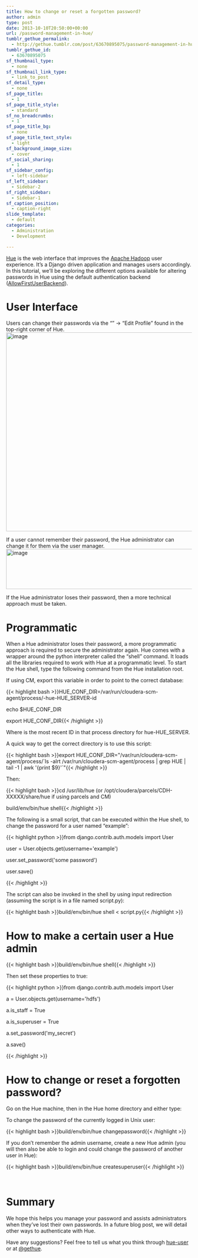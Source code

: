 ```yaml
---
title: How to change or reset a forgotten password?
author: admin
type: post
date: 2013-10-10T20:50:00+00:00
url: /password-management-in-hue/
tumblr_gethue_permalink:
  - http://gethue.tumblr.com/post/63670895075/password-management-in-hue
tumblr_gethue_id:
  - 63670895075
sf_thumbnail_type:
  - none
sf_thumbnail_link_type:
  - link_to_post
sf_detail_type:
  - none
sf_page_title:
  - 1
sf_page_title_style:
  - standard
sf_no_breadcrumbs:
  - 1
sf_page_title_bg:
  - none
sf_page_title_text_style:
  - light
sf_background_image_size:
  - cover
sf_social_sharing:
  - 1
sf_sidebar_config:
  - left-sidebar
sf_left_sidebar:
  - Sidebar-2
sf_right_sidebar:
  - Sidebar-1
sf_caption_position:
  - caption-right
slide_template:
  - default
categories:
  - Administration
  - Development

---
```

<p id="docs-internal-guid-624d5ce4-a420-2c73-133c-afd4d943f32f">
  <a href="http://cloudera.github.com/hue/">Hue</a> is the web interface that improves the <a href="http://hadoop.apache.com/">Apache Hadoop</a> user experience. It’s a Django driven application and manages users accordingly. In this tutorial, we’ll be exploring the different options available for altering passwords in Hue using the default authentication backend (<a href="https://github.com/cloudera/hue/blob/branch-3.0/desktop/conf.dist/hue.ini#L95">AllowFirstUserBackend</a>).
</p>

# User Interface

Users can change their passwords via the “<User Name>” -> “Edit Profile” found in the top-right corner of Hue.<img src="https://lh6.googleusercontent.com/ELuiWDo62BBpXahfVnSOwqFPteO_qSDNuqKnAPTpdBBEn63E78QM7u3pwyYzuMqcbeRbTNFNUmqlvGzjwZhg2GBm9uhml4pHHk-Mu-Bln65SXsvkcGbNfr5V" alt="image" width="530px;" height="540px;" />

If a user cannot remember their password, the Hue administrator can change it for them via the user manager.<img src="https://lh6.googleusercontent.com/6BeIoLNKTgKRZR6wXT_mO-q1Mk8v7Ywpt5iY6tY8h-s603LSgg0_qbmkHv2_Aj-ZCWL16CIi0-qXu-LqZ9v970nv-gM_a7NmJi_tbyu7L9OQ1YfE4tw7XXxh" alt="image" width="624px;" height="109px;" />

If the Hue administrator loses their password, then a more technical approach must be taken.

# Programmatic

When a Hue administrator loses their password, a more programmatic approach is required to secure the administrator again. Hue comes with a wrapper around the python interpreter called the “shell” command. It loads all the libraries required to work with Hue at a programmatic level. To start the Hue shell, type the following command from the Hue installation root.

If using CM, export this variable in order to point to the correct database:

{{< highlight bash >}}HUE_CONF_DIR=/var/run/cloudera-scm-agent/process/-hue-HUE_SERVER-id

echo $HUE_CONF_DIR

export HUE_CONF_DIR{{< /highlight >}}

Where <id> is the most recent ID in that process directory for hue-HUE_SERVER.

A quick way to get the correct directory is to use this script:

{{< highlight bash >}}export HUE_CONF_DIR="/var/run/cloudera-scm-agent/process/\`ls -alrt /var/run/cloudera-scm-agent/process | grep HUE | tail -1 | awk '{print $9}'\`"{{< /highlight >}}

Then:

{{< highlight bash >}}cd /usr/lib/hue (or /opt/cloudera/parcels/CDH-XXXXX/share/hue if using parcels and CM)

build/env/bin/hue shell{{< /highlight >}}

The following is a small script, that can be executed within the Hue shell, to change the password for a user named “example”:

{{< highlight python >}}from django.contrib.auth.models import User

user = User.objects.get(username='example')

user.set_password('some password')

user.save()

{{< /highlight >}}

The script can also be invoked in the shell by using input redirection (assuming the script is in a file named script.py):

{{< highlight bash >}}build/env/bin/hue shell < script.py{{< /highlight >}}

# How to make a certain user a Hue admin

{{< highlight bash >}}build/env/bin/hue shell{{< /highlight >}}

Then set these properties to true:

{{< highlight python >}}from django.contrib.auth.models import User

a = User.objects.get(username='hdfs')

a.is_staff = True

a.is_superuser = True

a.set_password('my_secret')

a.save()

{{< /highlight >}}

# How to change or reset a forgotten password?

Go on the Hue machine, then in the Hue home directory and either type:

To change the password of the currently logged in Unix user:

{{< highlight bash >}}build/env/bin/hue changepassword{{< /highlight >}}

If you don’t remember the admin username, create a new Hue admin (you will then also be able to login and could change the password of another user in Hue):

{{< highlight bash >}}build/env/bin/hue createsuperuser{{< /highlight >}}

&nbsp;

# Summary

We hope this helps you manage your password and assists administrators when they’ve lost their own passwords. In a future blog post, we will detail other ways to authenticate with Hue.

Have any suggestions? Feel free to tell us what you think through [hue-user][1] or at [@gethue][2].

 [1]: https://groups.google.com/a/cloudera.org/forum/?fromgroups#!forum/hue-user
 [2]: https://twitter.com/gethue/
